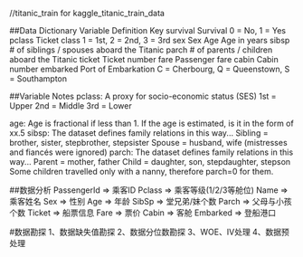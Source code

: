 //titanic_train for
kaggle_titanic_train_data

##Data Dictionary
Variable	Definition	Key
survival	Survival	0 = No, 1 = Yes
pclass	Ticket class	1 = 1st, 2 = 2nd, 3 = 3rd
sex	Sex
Age	Age in years
sibsp	# of siblings / spouses aboard the Titanic
parch	# of parents / children aboard the Titanic
ticket	Ticket number
fare	Passenger fare
cabin	Cabin number
embarked	Port of Embarkation	C = Cherbourg, Q = Queenstown, S = Southampton


##Variable Notes
pclass: A proxy for socio-economic status (SES)
1st = Upper
2nd = Middle
3rd = Lower

age: Age is fractional if less than 1. If the age is estimated, is it in the form of xx.5
sibsp: The dataset defines family relations in this way...
Sibling = brother, sister, stepbrother, stepsister
Spouse = husband, wife (mistresses and fiancés were ignored)
parch: The dataset defines family relations in this way...
Parent = mother, father
Child = daughter, son, stepdaughter, stepson
Some children travelled only with a nanny, therefore parch=0 for them.


##数据分析
PassengerId => 乘客ID
Pclass => 乘客等级(1/2/3等舱位)
Name => 乘客姓名
Sex => 性别
Age => 年龄
SibSp => 堂兄弟/妹个数
Parch => 父母与小孩个数
Ticket => 船票信息
Fare => 票价
Cabin => 客舱
Embarked => 登船港口

#数据勘探
1、数据缺失值勘探
2、数据分位数勘探
3、WOE、IV处理
4、数据预处理
